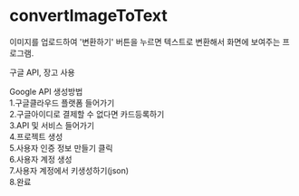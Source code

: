 # convertImageToText

이미지를 업로드하여 '변환하기' 버튼을 누르면 텍스트로 변환해서 화면에 보여주는 프로그램.  

구글 API, 장고 사용

Google API 생성방법  
1.구글클라우드 플랫폼 들어가기  
2.구글아이디로 결제할 수 없다면 카드등록하기  
3.API 및 서비스 들어가기  
4.프로젝트 생성  
5.사용자 인증 정보 만들기 클릭  
6.사용자 계정 생성  
7.사용자 계정에서 키생성하기(json)  
8.완료  
